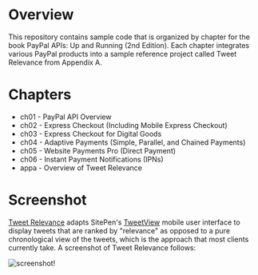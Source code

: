 # Overview

This repository contains sample code that is organized by chapter for the book PayPal APIs: Up and Running (2nd Edition). Each chapter integrates various PayPal products into a sample reference project called Tweet Relevance from Appendix A.

# Chapters

* ch01 - PayPal API Overview
* ch02 - Express Checkout (Including Mobile Express Checkout)
* ch03 - Express Checkout for Digital Goods
* ch04 - Adaptive Payments (Simple, Parallel, and Chained Payments)
* ch05 - Website Payments Pro (Direct Payment)
* ch06 - Instant Payment Notifications (IPNs)
* appa - Overview of Tweet Relevance

# Screenshot

[Tweet Relevance](https://github.com/ptwobrussell/PayPal-APIs-Up-and-Running/tree/master/appa) adapts SitePen's [TweetView](http://dojotoolkit.org/documentation/tutorials/1.6/mobile/tweetview/packaging/) mobile user interface to display tweets that are ranked by "relevance" as opposed to a pure chronological view of the tweets, which is the approach that most clients currently take. A screenshot of Tweet Relevance follows:

![screenshot!](https://github.com/ptwobrussell/PayPal-APIs-Up-and-Running/raw/master/screenshot.png)
